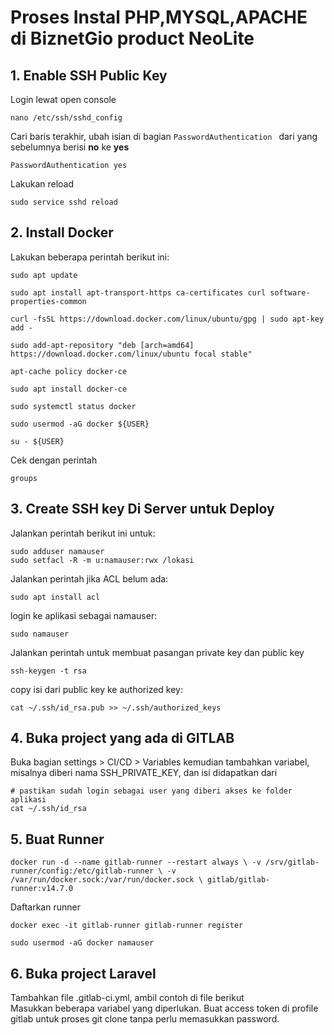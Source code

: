 # Proses Instal PHP,MYSQL,APACHE di BiznetGio product NeoLite
## 1. Enable SSH Public Key

Login lewat open console  
```
nano /etc/ssh/sshd_config
```

Cari baris terakhir, ubah isian di bagian <code>PasswordAuthentication </code> dari yang sebelumnya berisi <b>no</b> ke <b>yes</b>  

```
PasswordAuthentication yes
```

Lakukan reload 
```
sudo service sshd reload
```

## 2. Install Docker

Lakukan beberapa perintah berikut ini:

```
sudo apt update
```

```
sudo apt install apt-transport-https ca-certificates curl software-properties-common
```

```
curl -fsSL https://download.docker.com/linux/ubuntu/gpg | sudo apt-key add -
```

```
sudo add-apt-repository "deb [arch=amd64] https://download.docker.com/linux/ubuntu focal stable"
```

```
apt-cache policy docker-ce
```

```
sudo apt install docker-ce
```

```
sudo systemctl status docker
```

```
sudo usermod -aG docker ${USER}
```

```
su - ${USER}
```

Cek dengan perintah
```
groups
```
## 3. Create SSH key Di Server untuk Deploy
Jalankan perintah berikut ini untuk:
```
sudo adduser namauser
sudo setfacl -R -m u:namauser:rwx /lokasi
```
Jalankan perintah jika ACL belum ada:
```
sudo apt install acl
```
login ke aplikasi sebagai namauser:
```
sudo namauser
```
Jalankan perintah untuk membuat pasangan private key dan public key
```
ssh-keygen -t rsa
```
copy isi dari public key ke authorized key:
```
cat ~/.ssh/id_rsa.pub >> ~/.ssh/authorized_keys
```
## 4. Buka project yang ada di GITLAB
Buka bagian settings > CI/CD > Variables kemudian tambahkan variabel, misalnya diberi nama SSH_PRIVATE_KEY, dan isi didapatkan dari 
```
# pastikan sudah login sebagai user yang diberi akses ke folder aplikasi
cat ~/.ssh/id_rsa
```

## 5. Buat Runner
```
docker run -d --name gitlab-runner --restart always \ -v /srv/gitlab-runner/config:/etc/gitlab-runner \ -v /var/run/docker.sock:/var/run/docker.sock \ gitlab/gitlab-runner:v14.7.0
```
Daftarkan runner
```
docker exec -it gitlab-runner gitlab-runner register
```

```
sudo usermod -aG docker namauser
```
## 6. Buka project Laravel
Tambahkan file .gitlab-ci.yml, ambil contoh di file berikut  
Masukkan beberapa variabel yang diperlukan.
Buat access token di profile gitlab untuk proses git clone tanpa perlu memasukkan password.


